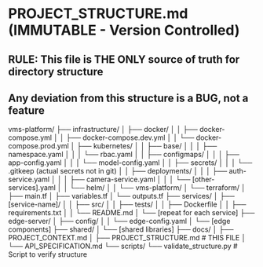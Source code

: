 # PROJECT_STRUCTURE.md (IMMUTABLE - Version Controlled)

## RULE: This file is THE ONLY source of truth for directory structure
## Any deviation from this structure is a BUG, not a feature

vms-platform/
├── infrastructure/
│   ├── docker/
│   │   ├── docker-compose.yml
│   │   ├── docker-compose.dev.yml
│   │   └── docker-compose.prod.yml
│   ├── kubernetes/
│   │   ├── base/
│   │   │   ├── namespace.yaml
│   │   │   └── rbac.yaml
│   │   ├── configmaps/
│   │   │   ├── app-config.yaml
│   │   │   └── model-config.yaml
│   │   ├── secrets/
│   │   │   └── .gitkeep (actual secrets not in git)
│   │   ├── deployments/
│   │   │   ├── auth-service.yaml
│   │   │   ├── camera-service.yaml
│   │   │   └── [other-services].yaml
│   │   └── helm/
│   │       └── vms-platform/
│   └── terraform/
│       ├── main.tf
│       ├── variables.tf
│       └── outputs.tf
├── services/
│   ├── [service-name]/
│   │   ├── src/
│   │   ├── tests/
│   │   ├── Dockerfile
│   │   ├── requirements.txt
│   │   └── README.md
│   └── [repeat for each service]
├── edge-server/
│   ├── config/
│   │   └── edge-config.yaml
│   └── [edge components]
├── shared/
│   └── [shared libraries]
├── docs/
│   ├── PROJECT_CONTEXT.md
│   ├── PROJECT_STRUCTURE.md  # THIS FILE
│   └── API_SPECIFICATION.md
└── scripts/
    └── validate_structure.py  # Script to verify structure

